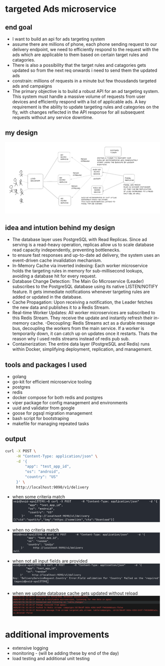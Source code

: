 # targeted Ads microservice

## end goal
- I want to build an api for ads targeting system
- assume there are millions of phone, each phone sending request to our delivery endpoint, we need to efficiently respond to the request with the ads which are applicable to them based on certain target rules and catagories.
- There is also a possibility that the target rules and catagories gets updated so from the next req onwards i need to send them the updated ads
- constrain: millions of requests in a minute but few thousdands targeted ads and campaigns
- The primary objective is to build a robust API for an ad targeting system. This system must handle a massive volume of requests from user devices and efficiently respond with a list of applicable ads. A key requirement is the ability to update targeting rules and categories on the fly, with changes reflected in the API response for all subsequent requests without any service downtime.
## my design
![ design](./assets/Screenshot_20250715_234530.png)

## idea and intution behind my design
- The database layer uses PostgreSQL with Read Replicas. Since ad serving is a read-heavy operation, replicas allow us to scale database read capacity independently, preventing bottlenecks.
- to ensure fast responses and up-to-date ad delivery, the system uses an event-driven cache invalidation mechanism.
- In-Memory Cache via inverted indexing: Each worker microservice holds the targeting rules in memory for sub-millisecond lookups, avoiding a database hit for every request.
- Database Change Detection: The Main Go Microservice (Leader) subscribes to the PostgreSQL database using its native LISTEN/NOTIFY feature. It gets immediate notifications whenever targeting rules are added or updated in the database.
- Cache Propagation: Upon receiving a notification, the Leader fetches the new data and publishes it to a Redis Stream.
- Real-time Worker Updates: All worker microservices are subscribed to this Redis Stream. They receive the update and instantly refresh their in-memory cache.
-Decoupling: Redis Streams act as a durable message bus, decoupling the workers from the main service. If a worker is temporarily down, it can catch up on updates once it restarts. Thats the reason why I used redis streams instead of redis pub sub.
- Containerization: The entire data layer (PostgreSQL and Redis) runs within Docker, simplifying deployment, replication, and management.

## tools and packages I used
- golang
- go-kit for efficient microservice tooling
- postgres
- redis
- docker compose for both redis and postgres
- viper package for config management and environments
- uuid and validator from google 
- goose for pgsql migration management
- bash script for bootstraping 
- makefile for managing repeated tasks

## output

```bash
curl -X POST \
     -H "Content-Type: application/json" \
     -d '{
         "app": "test_app_id",
         "os": "android",
         "country": "US"
     }' \
     http://localhost:9090/v1/delivery
```
- when some criteria match
![1](./assets/Screenshot_20250715_225757.png)
- when no criteria match
![2](./assets/Screenshot_20250715_232514.png)
- when not all input fields are provided
![3](./assets/Screenshot_20250715_232536.png)

- when we update database cache gets updated without reload
![4](./assets/Screenshot_20250715_231905.png)

# additional improvements
- extensive logging
- monitoring - (will be adding these by end of the day)
- load testing and additional unit testing
